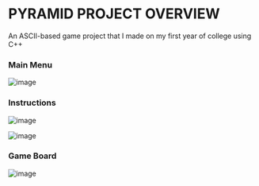 # PYRAMID PROJECT OVERVIEW
An ASCII-based game project that I made on my first year of college using C++


### Main Menu

![image](https://github.com/user-attachments/assets/c1fb0be6-8b66-4020-b7a2-7d252fdd0cd2)


### Instructions
![image](https://github.com/user-attachments/assets/7c19d79d-e635-4224-bbb3-98856289b64d)

![image](https://github.com/user-attachments/assets/59793924-1da2-4319-b204-f7d4b35601ac)


### Game Board

![image](https://github.com/user-attachments/assets/048e5e08-ff64-46a6-855c-0be500a09126)
